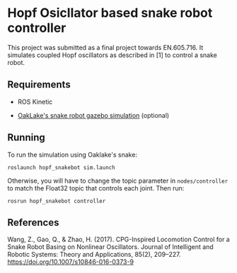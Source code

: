 # Hopf Osicllator based snake robot controller
This project was submitted as a final project towards EN.605.716. It simulates coupled Hopf oscillators as described in [1] to control a snake robot.
## Requirements
* ROS Kinetic 

* [OakLake's snake robot gazebo simulation](https://github.com/OakLake/SnakeBot_ROS) (optional)

## Running

To run the simulation using Oaklake's snake: 

`roslaunch hopf_snakebot sim.launch`

Otherwise, you will have to change the topic parameter in `nodes/controller` to match the Float32 topic that controls each joint. Then run:

`rosrun hopf_snakebot controller`

## References
Wang, Z., Gao, Q., & Zhao, H. (2017). CPG-Inspired Locomotion Control for a Snake Robot Basing on Nonlinear Oscillators. Journal of Intelligent and Robotic Systems: Theory and Applications, 85(2), 209–227. https://doi.org/10.1007/s10846-016-0373-9
